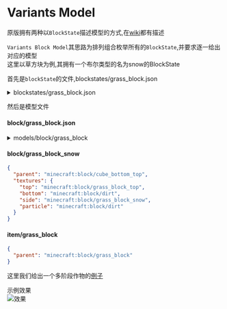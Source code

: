 # Variants Model  

原版拥有两种以`BlockState`描述模型的方式,在[wiki](https://minecraft.fandom.com/wiki/Model#Block_states)都有描述

`Variants Block Model`其思路为排列组合枚举所有的`BlockState`,并要求逐一给出对应的模型  
这里以草方块为例,其拥有一个布尔类型的名为snow的BlockState  

首先是`blockState`的文件,blockstates/grass_block.json  

<details>
<summary>blockstates/grass_block.json</summary>

```json
{
  "variants": {
    "snowy=false": [
      {
        "model": "minecraft:block/grass_block"
      },
      {
        "model": "minecraft:block/grass_block",
        "y": 90
      },
      {
        "model": "minecraft:block/grass_block",
        "y": 180
      },
      {
        "model": "minecraft:block/grass_block",
        "y": 270
      }
    ],
    "snowy=true": {
      "model": "minecraft:block/grass_block_snow"
    }
  }
}
```

</details>

然后是模型文件  

#### **block/grass_block.json**

<details>
<summary>models/block/grass_block</summary>

```json
{   "parent": "block/block",
  "textures": {
    "particle": "block/dirt",
    "bottom": "block/dirt",
    "top": "block/grass_block_top",
    "side": "block/grass_block_side",
    "overlay": "block/grass_block_side_overlay"
  },
  "elements": [
    {   "from": [ 0, 0, 0 ],
      "to": [ 16, 16, 16 ],
      "faces": {
        "down":  { "uv": [ 0, 0, 16, 16 ], "texture": "#bottom", "cullface": "down" },
        "up":    { "uv": [ 0, 0, 16, 16 ], "texture": "#top",    "cullface": "up", "tintindex": 0 },
        "north": { "uv": [ 0, 0, 16, 16 ], "texture": "#side",   "cullface": "north" },
        "south": { "uv": [ 0, 0, 16, 16 ], "texture": "#side",   "cullface": "south" },
        "west":  { "uv": [ 0, 0, 16, 16 ], "texture": "#side",   "cullface": "west" },
        "east":  { "uv": [ 0, 0, 16, 16 ], "texture": "#side",   "cullface": "east" }
      }
    },
    {   "from": [ 0, 0, 0 ],
      "to": [ 16, 16, 16 ],
      "faces": {
        "north": { "uv": [ 0, 0, 16, 16 ], "texture": "#overlay", "tintindex": 0, "cullface": "north" },
        "south": { "uv": [ 0, 0, 16, 16 ], "texture": "#overlay", "tintindex": 0, "cullface": "south" },
        "west":  { "uv": [ 0, 0, 16, 16 ], "texture": "#overlay", "tintindex": 0, "cullface": "west" },
        "east":  { "uv": [ 0, 0, 16, 16 ], "texture": "#overlay", "tintindex": 0, "cullface": "east" }
      }
    }
  ]
}

```

</details>

#### **block/grass_block_snow**

```json
{
  "parent": "minecraft:block/cube_bottom_top",
  "textures": {
    "top": "minecraft:block/grass_block_top",
    "bottom": "minecraft:block/dirt",
    "side": "minecraft:block/grass_block_snow",
    "particle": "minecraft:block/dirt"
  }
}
```

#### **item/grass_block**
```json
{
  "parent": "minecraft:block/grass_block"
}
```

这里我们给出一个多阶段作物的[例子](https://github.com/MalayPrime/rotarism-decorations/blob/master/src/generated/resources/assets/blockstates/canola.json)

示例效果  
![效果](https://zomb-676.github.io/CobaltDocs/picture/blockModel/exampleForVariant.png)